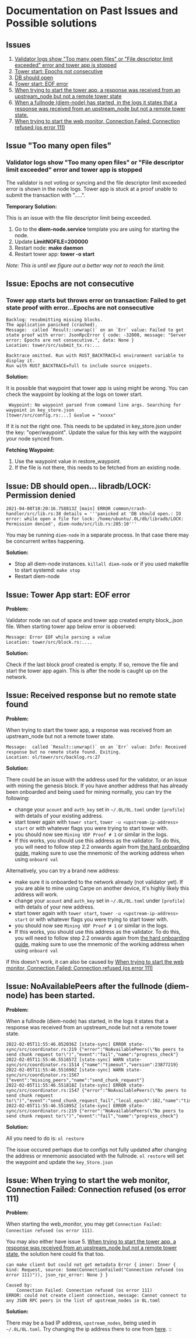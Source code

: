 # Documentation on Past Issues and Possible solutions

## Issues

1. [Validator logs show "Too many open files" or "File descriptor limit exceeded" error and tower app is stopped](#issue-1)
2. [Tower start: Epochs not consecutive](#issue-2)
3. [DB should open](#issue-3)
4. [Tower start: EOF error](#issue-4)
5. [When trying to start the tower app, a response was received from an upstream_node but not a remote tower state](#issue-5)
6. [When a fullnode (diem-node) has started, in the logs it states that a response was received from an upstream_node but not a remote tower state.](#issue-6)
7. [When trying to start the web monitor, Connection Failed: Connection refused (os error 111)](#issue-7)

## <a id="issue-1"></a> Issue "Too many open files"

### Validator logs show "Too many open files" or "File descriptor limit exceeded" error and tower app is stopped

The validator is not voting or syncing and the file descriptor limit exceeded error is shown in the node logs. Tower app is stuck at a proof unable to submit the transaction with ".....".

**Temporary Solution:**

This is an issue with the file descriptor limit being exceeded.

1. Go to the **diem-node.service** template you are using for starting the node.
2. Update **LimitNOFILE=200000**
3. Restart node: **make daemon**
4. Restart tower app: **tower -o start**

_Note: This is until we figure out a better way not to reach the limit._

## <a id="issue-2"></a> Issue: Epochs are not consecutive

### Tower app starts but throws error on transaction: Failed to get state proof with error...Epochs are not consecutive

```
Backlog: resubmitting missing blocks.
The application panicked (crashed).
Message:  called `Result::unwrap()` on an `Err` value: Failed to get state proof with error: JsonRpcError { code: -32000, message: "Server error: Epochs are not consecutive.", data: None }
Location: tower/src/submit_tx.rs:...

Backtrace omitted. Run with RUST_BACKTRACE=1 environment variable to display it.
Run with RUST_BACKTRACE=full to include source snippets.

```

**Solution:**

It is possible that waypoint that tower app is using might be wrong. You can check the waypoint by looking at the logs on tower start.

```
 Waypoint: No waypoint parsed from command line args. Searching for waypoint in key_store.json
[tower/src/config.rs:...] &value = "xxxxx"
```

If it is not the right one. This needs to be updated in key_store.json under the key: "oper/waypoint". Update the value for this key with the waypoint your node synced from.

**Fetching Waypoint:**

1. Use the waypoint value in restore_waypoint.
2. If the file is not there, this needs to be fetched from an existing node.

## <a id="issue-3"></a> Issue: DB should open... libradb/LOCK: Permission denied

```
2021-04-08T18:20:16.758813Z [main] ERROR common/crash-handler/src/lib.rs:38 details = '''panicked at 'DB should open.: IO error: while open a file for lock: /home/ubuntu/.0L/db/libradb/LOCK: Permission denied', diem-node/src/lib.rs:285:10'''
```

You may be running `diem-node` in a separate process. In that case there may be concurrent writes happening.

**Solution:**

- Stop all diem-node instances. `killall diem-node` or if you used makefile to start systemd: `make stop`
- Restart diem-node

## <a id="issue-4"></a> Issue: Tower App start: EOF error

**Problem:**

Validator node ran out of space and tower app created empty block\_.json file. When starting tower app below error is observed:

```
Message: Error EOF while parsing a value
Location: tower/src/block.rs:....
```

**Solution:**

Check if the last block proof created is empty. If so, remove the file and start the tower app again. This is after the node is caught up on the network.

## <a id="issue-5"></a> Issue: Received response but no remote state found

**Problem:**

When trying to start the tower app, a response was received from an upstream_node but not a remote tower state.

```
Message:  called `Result::unwrap()` on an `Err` value: Info: Received response but no remote state found. Exiting.
Location: ol/tower/src/backlog.rs:27
```

**Solution:**

There could be an issue with the address used for the validator, or an issue with mining the genesis block.
If you have another address that has already been onboarded and being used for mining normally, you can try the following:

- change your `acount` and `auth_key` set in `~/.0L/0L.toml` under `[profile]` with details of your existing address.
- start tower again with `tower start`, `tower -u <upstream-ip-address> start` or with whatever flags you were trying to start tower with.
- you should now see `Mining VDF Proof # 1` or similar in the logs.
- If this works, you should use this address as the validator. To do this, you will need to follow step 2.2 onwards again from [the hard onboarding guide](../../node-ops/validators/validator_onboarding_hard_mode.md#2-generate-account-keys), making sure to use the mnemonic of the working address when using `onboard val`

Alternatively, you can try a brand new address:

- make sure it is onboarded to the network already (not validator yet). If you are able to mine using Carpe on another device, it's highly likely this address will work.
- change your `acount` and `auth_key` set in `~/.0L/0L.toml` under `[profile]` with details of your new address.
- start tower again with `tower start`, `tower -u <upstream-ip-address> start` or with whatever flags you were trying to start tower with.
- you should now see `Mining VDF Proof # 1` or similar in the logs.
- If this works, you should use this address as the validator. To do this, you will need to follow step 2.2 onwards again from [the hard onboarding guide](../../node-ops/validators/validator_onboarding_hard_mode.md#2-generate-account-keys), making sure to use the mnemonic of the working address when using `onboard val`

If this doesn't work, it can also be caused by [When trying to start the web monitor, Connection Failed: Connection refused (os error 111)](#issue-7)

## <a id="issue-6"></a> Issue: NoAvailablePeers after the fullnode (diem-node) has been started.

**Problem:**

When a fullnode (diem-node) has started, in the logs it states that a response was received from an upstream_node but not a remote tower state.

```
2022-02-05T11:55:46.052036Z [state-sync] ERROR state-sync/src/coordinator.rs:219 {"error":"NoAvailablePeers(\"No peers to send chunk request to!\")","event":"fail","name":"progress_check"}
2022-02-05T11:55:46.551657Z [state-sync] WARN state-sync/src/coordinator.rs:1514 {"name":"timeout","version":23877219}
2022-02-05T11:55:46.551690Z [state-sync] WARN state-sync/src/coordinator.rs:1567 {"event":"missing_peers","name":"send_chunk_request"}
2022-02-05T11:55:46.551818Z [state-sync] ERROR state-sync/src/coordinator.rs:1547 {"error":"NoAvailablePeers(\"No peers to send chunk request to!\")","event":"send_chunk_request_fail","local_epoch":102,"name":"timeout","version":23877219}
2022-02-05T11:55:46.551895Z [state-sync] ERROR state-sync/src/coordinator.rs:219 {"error":"NoAvailablePeers(\"No peers to send chunk request to!\")","event":"fail","name":"progress_check"}
```

**Solution:**

All you need to do is: `ol restore`

The issue occured perhaps due to configs not fully updated after changing the address or mnemonic associated with the fullnode. `ol restore` will set the waypoint and update the `key_Store.json`

## <a id="issue-7"></a> Issue: When trying to start the web monitor, Connection Failed: Connection refused (os error 111)

**Problem:**

When starting the web_monitor, you may get `Connection Failed: Connection refused (os error 111)`.

You may also either have issue 5. [When trying to start the tower app, a response was received from an upstream_node but not a remote tower state](#issue-5), the solution here could fix that too.

```
can make client but could not get metadata Error { inner: Inner { kind: Request, source: Some(ConnectionFailed("Connection refused (os error 111)")), json_rpc_error: None } }

Caused by:
    Connection Failed: Connection refused (os error 111)
ERROR: could not create client connection, message: Cannot connect to any JSON RPC peers in the list of upstream_nodes in 0L.toml
```

**Solution:**

There may be a bad IP address, `upstream_nodes`, being used in `~/.0L/0L.toml`. Try changing the ip address there to one from [here](https://github.com/OLSF/carpe/blob/main/seed_peers/fullnode_seed_playlist.json).
::
